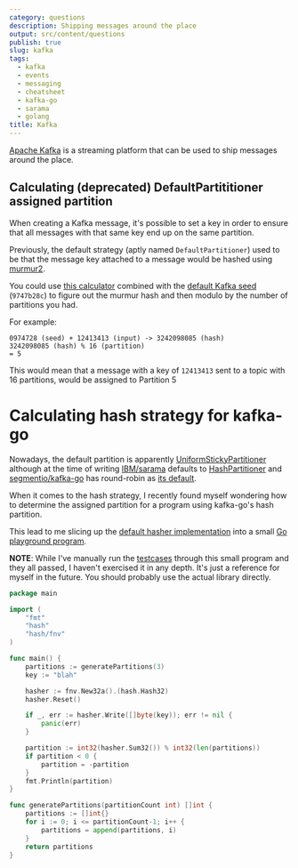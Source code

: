 ```yaml
---
category: questions
description: Shipping messages around the place
output: src/content/questions
publish: true
slug: kafka
tags:
  - kafka
  - events
  - messaging
  - cheatsheet
  - kafka-go
  - sarama
  - golang
title: Kafka
---
```

[Apache Kafka](https://kafka.apache.org/) is a streaming platform that can be used to ship messages around the place.

## Calculating (deprecated) DefaultPartititioner assigned partition

When creating a Kafka message, it's possible to set a key in order to ensure that all messages with that same key end up on the same partition.

Previously, the default strategy (aptly named `DefaultPartitioner`) used to be that the message key attached to a message would be hashed using [murmur2](https://books.japila.pl/kafka-internals/Utils/?h=defaultpartitioner#murmur2).

You could use [this calculator](https://murmurhash2.vercel.app/) combined with the [default Kafka seed](https://github.com/apache/kafka/blob/trunk/clients/src/main/java/org/apache/kafka/common/utils/Utils.java#L494) (`9747b28c`) to figure out the murmur hash and then modulo by the number of partitions you had.

For example: 

```
0974728 (seed) + 12413413 (input) -> 3242098085 (hash)
3242098085 (hash) % 16 (partition)
= 5
```

This would mean that a message with a key of `12413413` sent to a topic with 16 partitions, would be assigned to Partition 5

# Calculating hash strategy for kafka-go

Nowadays, the default partition is apparently [UniformStickyPartitioner](https://cwiki.apache.org/confluence/display/KAFKA/KIP-794%3A+Strictly+Uniform+Sticky+Partitioner) although at the time of writing [IBM/sarama](https://github.com/IBM/sarama) defaults to [HashPartitioner](https://github.com/IBM/sarama/blob/main/config.go#L529) and [segmentio/kafka-go](https://github.com/segmentio/kafka-go) has round-robin as [its default](https://github.com/segmentio/kafka-go/blob/main/writer.go#L96).

When it comes to the hash strategy, I recently found myself wondering how to determine the assigned partition for a program using kafka-go's hash partition.

This lead to me slicing up the [default hasher implementation](https://github.com/segmentio/kafka-go/blob/main/balancer.go#L153-L181) into a small [Go playground program](https://go.dev/play/p/k-3AgdzKjB0).

**NOTE**: While I've manually run the [testcases](https://github.com/segmentio/kafka-go/blob/main/balancer_test.go#L10-L50) through this small program and they all passed, I haven't exercised it in any depth. It's just a reference for myself in the future. You should probably use the actual library directly.

```go
package main

import (
	"fmt"
	"hash"
	"hash/fnv"
)

func main() {
	partitions := generatePartitions(3)
	key := "blah"

	hasher := fnv.New32a().(hash.Hash32)
	hasher.Reset()

	if _, err := hasher.Write([]byte(key)); err != nil {
		panic(err)
	}

	partition := int32(hasher.Sum32()) % int32(len(partitions))
	if partition < 0 {
		partition = -partition
	}
	fmt.Println(partition)
}

func generatePartitions(partitionCount int) []int {
	partitions := []int{}
	for i := 0; i <= partitionCount-1; i++ {
		partitions = append(partitions, i)
	}
	return partitions
}
```